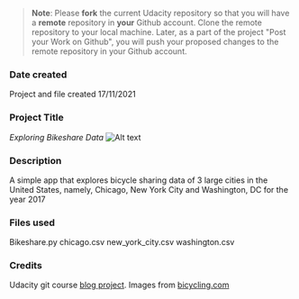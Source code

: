 >**Note**: Please **fork** the current Udacity repository so that you will have a **remote** repository in **your** Github account. Clone the remote repository to your local machine. Later, as a part of the project "Post your Work on Github", you will push your proposed changes to the remote repository in your Github account.

### Date created
Project and file created 17/11/2021

### Project Title
*Exploring Bikeshare Data*
![Alt text](https://images.app.goo.gl/YQvQBuPn7naGo6Xo8.jpg)

### Description
A simple app that explores bicycle sharing data of 3 large cities in the United States, namely, Chicago, New York City and Washington, DC  for the year 2017

### Files used
Bikeshare.py
chicago.csv
new_york_city.csv
washington.csv

### Credits
Udacity git course [blog project](https://github.com/udacity/course-git-blog-project).
Images from [bicycling.com](https://www.bicycling.com/bikes-gear/a23067076/types-of-bikes/)
